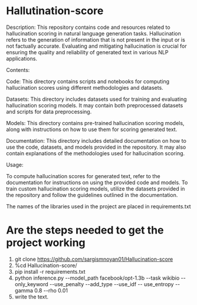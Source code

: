 # Hallutination-score

Description:
This repository contains code and resources related to hallucination scoring in natural language generation tasks. Hallucination refers to the generation of information that is not present in the input or is not factually accurate. Evaluating and mitigating hallucination is crucial for ensuring the quality and reliability of generated text in various NLP applications.

Contents:

Code: This directory contains scripts and notebooks for computing hallucination scores using different methodologies and datasets.

Datasets: This directory includes datasets used for training and evaluating hallucination scoring models. It may contain both preprocessed datasets and scripts for data preprocessing.

Models: This directory contains pre-trained hallucination scoring models, along with instructions on how to use them for scoring generated text.

Documentation: This directory includes detailed documentation on how to use the code, datasets, and models provided in the repository. It may also contain explanations of the methodologies used for hallucination scoring.

Usage:

To compute hallucination scores for generated text, refer to the documentation for instructions on using the provided code and models.
To train custom hallucination scoring models, utilize the datasets provided in the repository and follow the guidelines outlined in the documentation.


The names of the libraries used in the project are placed in requirements.txt

# Are the steps needed to get the project working

  1. git clone https://github.com/sargismnoyan01/Hallucination-score
  2. %cd Hallucination-score/
  3. pip install -r requirements.txt
  4. python inference.py --model_path facebook/opt-1.3b --task wikibio --only_keyword --use_penalty --add_type --use_idf --       use_entropy --gamma 0.8 --rho 0.01
  5. write the text․
   




